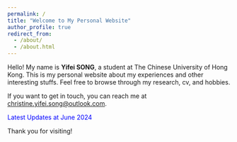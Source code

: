 ```yaml
---
permalink: /
title: "Welcome to My Personal Website"
author_profile: true
redirect_from: 
  - /about/
  - /about.html
---
```



Hello! My name is **Yifei SONG**, a student at The Chinese University of Hong Kong. This is my personal website about my experiences and other interesting stuffs.
Feel free to browse through my research, cv, and hobbies. 

If you want to get in touch, you can reach me at [christine.yifei.song@outlook.com](mailto:christine.yifei.song@outlook.com).

<span style="color:blue">Latest Updates at June 2024</span>

Thank you for visiting!

